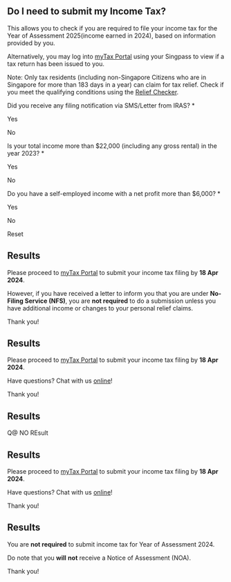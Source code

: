 ## Do I need to submit my Income Tax?

This allows you to check if you are required to file your income tax for the Year of Assessment 2025(income earned in 2024), based on information provided by you.

Alternatively, you may log into [myTax Portal](https://mytax.iras.gov.sg/portal/individual/assessment/overview) using your Singpass to view if a tax return has been issued to you.

Note: Only tax residents (including non-Singapore Citizens who are in Singapore for more than 183 days in a year) can claim for tax relief. Check if you meet the qualifying conditions using the [Relief Checker](https://www.iras.gov.sg/taxes/individual-income-tax/basics-of-individual-income-tax/tax-reliefs-rebates-and-deductions/tax-reliefs).

Did you receive any filing notification via SMS/Letter from IRAS? \*

Yes

No

Is your total income more than $22,000 (including any gross rental) in the year 2023? \*

Yes

No

Do you have a self-employed income with a net profit more than $6,000? \*

Yes

No

Reset

## Results

Please proceed to [myTax Portal](https://mytax.iras.gov.sg/portal/individual/assessment/overview) to submit your income tax filing by **18 Apr 2024**.

However, if you
have received a letter to inform you that you are under **No-Filing Service (NFS)**, you are **not required** to do a submission unless you have additional income or changes to
your personal relief claims.

Thank you!


## Results

Please proceed to [myTax Portal](https://mytax.iras.gov.sg/portal/individual/assessment/overview) to submit your income tax filing by **18 Apr 2024**.

Have questions? Chat with us [online](https://static.zdassets.com/web_widget/latest/liveChat.html?v=10#key=iras-app-1.zendesk.com)!

Thank you!

## Results

Q@ NO REsult


## Results

Please proceed to [myTax Portal](https://mytax.iras.gov.sg/portal/individual/assessment/overview) to submit your income tax filing by **18 Apr 2024**.

Have questions? Chat with us [online](https://static.zdassets.com/web_widget/latest/liveChat.html?v=10#key=iras-app-1.zendesk.com)!

Thank you!

## Results

You are **not required** to submit income tax for Year of Assessment 2024.

Do note that you **will** **not** receive a Notice of Assessment (NOA).

Thank you!